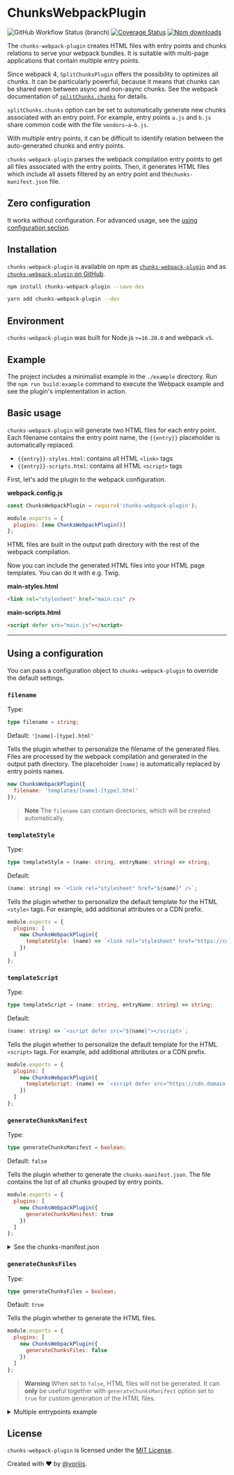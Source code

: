 # ChunksWebpackPlugin

![GitHub Workflow Status (branch)](https://img.shields.io/github/actions/workflow/status/yoriiis/chunks-webpack-plugin/build.yml?branch=master&style=for-the-badge) [![Coverage Status](https://img.shields.io/coveralls/github/yoriiis/chunks-webpack-plugin?style=for-the-badge)](https://coveralls.io/github/yoriiis/chunks-webpack-plugin?branch=master) [![Npm downloads](https://img.shields.io/npm/dm/chunks-webpack-plugin?color=fb3e44&label=npm%20downloads&style=for-the-badge)](https://npmjs.com/package/chunks-webpack-plugin)

The `chunks-webpack-plugin` creates HTML files with entry points and chunks relations to serve your webpack bundles. It is suitable with multi-page applications that contain multiple entry points.

Since webpack 4, `SplitChunksPlugin` offers the possibility to optimizes all chunks. It can be particularly powerful, because it means that chunks can be shared even between async and non-async chunks. See the webpack documentation of [`splitChunks.chunks`](https://webpack.js.org/plugins/split-chunks-plugin/#splitchunkschunks) for details.

`splitChunks.chunks` option can be set to automatically generate new chunks associated with an entry point. For example, entry points `a.js` and `b.js` share common code with the file `vendors~a~b.js`.

With multiple entry points, it can be difficult to identify relation between the auto-generated chunks and entry points.

`chunks-webpack-plugin` parses the webpack compilation entry points to get all files associated with the entry points. Then, it generates HTML files which include all assets filtered by an entry point and the`chunks-manifest.json` file.

## Zero configuration

It works without configuration. For advanced usage, see the [using configuration section](#using-a-configuration).

## Installation

`chunks-webpack-plugin` is available on npm as [`chunks-webpack-plugin`](https://www.npmjs.com/package/chunks-webpack-plugin) and as [`chunks-webpack-plugin` on GitHub](https://github.com/yoriiis/chunks-webpack-plugin).

```bash
npm install chunks-webpack-plugin --save-dev
```

```bash
yarn add chunks-webpack-plugin --dev
```

## Environment

`chunks-webpack-plugin` was built for Node.js `>=16.20.0` and webpack `v5`.

## Example

The project includes a minimalist example in the `./example` directory. Run the `npm run build:example` command to execute the Webpack example and see the plugin's implementation in action.

## Basic usage

`chunks-webpack-plugin` will generate two HTML files for each entry point. Each filename contains the entry point name, the `{{entry}}` placeholder is automatically replaced.

- `{{entry}}-styles.html`: contains all HTML `<link>` tags
- `{{entry}}-scripts.html`: contains all HTML `<script>` tags

First, let's add the plugin to the webpack configuration.

**webpack.config.js**

```js
const ChunksWebpackPlugin = require('chunks-webpack-plugin');

module.exports = {
  plugins: [new ChunksWebpackPlugin()]
};
```

HTML files are built in the output path directory with the rest of the webpack compilation.

Now you can include the generated HTML files into your HTML page templates. You can do it with e.g. Twig.

**main-styles.html**

```html
<link rel="stylesheet" href="main.css" />
```

**main-scripts.html**

```html
<script defer src="main.js"></script>
```

---

## Using a configuration

You can pass a configuration object to `chunks-webpack-plugin` to override the default settings.

### `filename`

Type:

```ts
type filename = string;
```

Default: `'[name]-[type].html'`

Tells the plugin whether to personalize the filename of the generated files. Files are processed by the webpack compilation and generated in the output path directory. The placeholder `[name]` is automatically replaced by entry points names.

```js
new ChunksWebpackPlugin({
  filename: 'templates/[name]-[type].html'
});
```

> **Note** The `filename` can contain directories, which will be created automatically.

### `templateStyle`

Type:

```ts
type templateStyle = (name: string, entryName: string) => string;
```

Default:

```js
(name: string) => `<link rel="stylesheet" href="${name}" />`;
```

Tells the plugin whether to personalize the default template for the HTML `<style>` tags. For example, add additional attributes or a CDN prefix.

```js
module.exports = {
  plugins: [
    new ChunksWebpackPlugin({
      templateStyle: (name) => `<link rel="stylesheet" href="https://cdn.domain.com${name}" />`
    })
  ]
};
```

### `templateScript`

Type:

```ts
type templateScript = (name: string, entryName: string) => string;
```

Default:

```js
(name: string) => `<script defer src="${name}"></script>`;
```

Tells the plugin whether to personalize the default template for the HTML `<script>` tags. For example, add additional attributes or a CDN prefix.

```js
module.exports = {
  plugins: [
    new ChunksWebpackPlugin({
      templateScript: (name) => `<script defer src="https://cdn.domain.com${name}"></script>`
    })
  ]
};
```

### `generateChunksManifest`

Type:

```ts
type generateChunksManifest = boolean;
```

Default: `false`

Tells the plugin whether to generate the `chunks-manifest.json`. The file contains the list of all chunks grouped by entry points.

```js
module.exports = {
  plugins: [
    new ChunksWebpackPlugin({
      generateChunksManifest: true
    })
  ]
};
```

<details>

<summary>See the chunks-manifest.json</summary>

```json
{
  "app-a": {
    "styles": ["/dist/css/vendors~app-a~app-b.css", "/dist/css/app-a.css"],
    "scripts": ["/dist/js/vendors~app-a~app-b.js", "/dist/js/app-a.js"]
  },
  "app-b": {
    "styles": ["/dist/css/vendors~app-a~app-b.css", "/dist/css/app-b.css"],
    "scripts": ["/dist/js/vendors~app-a~app-b.js", "/dist/js/app-b.js"]
  }
}
```

</details>

### `generateChunksFiles`

Type:

```ts
type generateChunksFiles = boolean;
```

Default: `true`

Tells the plugin whether to generate the HTML files.

```js
module.exports = {
  plugins: [
    new ChunksWebpackPlugin({
      generateChunksFiles: false
    })
  ]
};
```

> **Warning** When set to `false`, HTML files will not be generated. It can **only** be useful together with `generateChunksManifest` option set to `true` for custom generation of the HTML files.

<details>

<summary>Multiple entrypoints example</summary>

Example of the webpack configuration with multiple entry points which share common code with the `splitChunks` option.

```js
const ChunksWebpackPlugin = require('chunks-webpack-plugin');
const path = require('path');

module.exports = {
  entry: {
    home: 'home.js',
    news: 'news.js'
  },
  output: {
    filename: 'bundle.js',
    path: path.resolve(__dirname, './dist')
  },
  plugins: [new ChunksWebpackPlugin()],
  optimization: {
    splitChunks: {
      chunks: 'all'
    }
  }
};
```

The plugin will generate all files in the output path directory:

**home-styles.html**

```html
<link rel="stylesheet" href="vendors~home~news.css" /> <link rel="stylesheet" href="home.css" />
```

**home-scripts.html**

```html
<script src="vendors~home~news.js"></script>
<script src="home.js"></script>
```

**news-styles.html**

```html
<link rel="stylesheet" href="vendors~home~news.css" /> <link rel="stylesheet" href="news.css" />
```

**news-scripts.html**

```html
<script src="vendors~home~news.js"></script>
<script src="news.js"></script>
```

</details>

## License

`chunks-webpack-plugin` is licensed under the [MIT License](http://opensource.org/licenses/MIT).

Created with ♥ by [@yoriiis](http://github.com/yoriiis).
